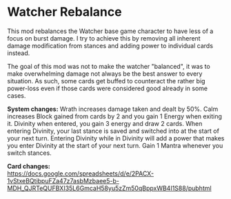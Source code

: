 # Watcher Rebalance
This mod rebalances the Watcher base game character to have less of a focus on burst damage. I try to achieve this by removing all inherent damage modification from stances and adding power to individual cards instead.

The goal of this mod was not to make the watcher "balanced", it was to make overwhelming damage not always be the best answer to every situation. As such, some cards get buffed to counteract the rather big power-loss even if those cards were considered good already in some cases.

**System changes:**
Wrath increases damage taken and dealt by 50%.
Calm increases Block gained from cards by 2 and you gain 1 Energy when exiting it.
Divinity when entered, you gain 3 energy and draw 2 cards.
When entering Divinity, your last stance is saved and switched into at the start of your next turn.
Entering Divinity while in Divinity will add a power that makes you enter Divinity at the start of your next turn.
Gain 1 Mantra whenever you switch stances.

**Card changes:**  
https://docs.google.com/spreadsheets/d/e/2PACX-1vStxeBQtibpuFZa47z7asbMzbaee5-b-MDH_QJRTeQUFBXI35L6GmcaH58yu5zZm50qBppxWB4I1S88/pubhtml

